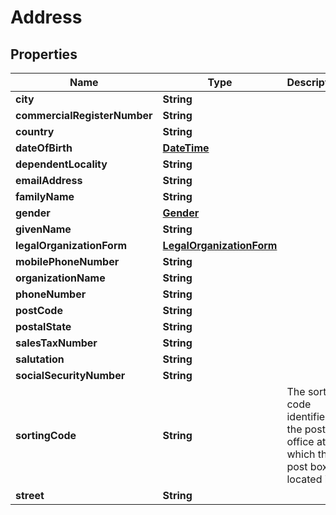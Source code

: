 
# Address

## Properties
Name | Type | Description | Notes
------------ | ------------- | ------------- | -------------
**city** | **String** |  |  [optional]
**commercialRegisterNumber** | **String** |  |  [optional]
**country** | **String** |  |  [optional]
**dateOfBirth** | [**DateTime**](DateTime.md) |  |  [optional]
**dependentLocality** | **String** |  |  [optional]
**emailAddress** | **String** |  |  [optional]
**familyName** | **String** |  |  [optional]
**gender** | [**Gender**](Gender.md) |  |  [optional]
**givenName** | **String** |  |  [optional]
**legalOrganizationForm** | [**LegalOrganizationForm**](LegalOrganizationForm.md) |  |  [optional]
**mobilePhoneNumber** | **String** |  |  [optional]
**organizationName** | **String** |  |  [optional]
**phoneNumber** | **String** |  |  [optional]
**postCode** | **String** |  |  [optional]
**postalState** | **String** |  |  [optional]
**salesTaxNumber** | **String** |  |  [optional]
**salutation** | **String** |  |  [optional]
**socialSecurityNumber** | **String** |  |  [optional]
**sortingCode** | **String** | The sorting code identifies the post office at which the post box is located in. |  [optional]
**street** | **String** |  |  [optional]



